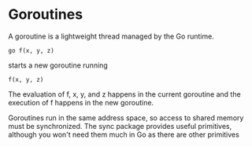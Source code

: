 
# Goroutines

A goroutine is a lightweight thread managed by the Go runtime.

`go f(x, y, z)`

starts a new goroutine running

`f(x, y, z)`

The evaluation of f, x, y, and z happens in the current goroutine and the execution of f happens in the new goroutine.

Goroutines run in the same address space, so access to shared memory must be synchronized.
The sync package provides useful primitives, although you won't need them much in Go as there are other primitives
